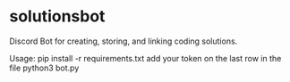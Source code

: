 # solutionsbot
Discord Bot for creating, storing, and linking coding solutions.

Usage:
pip install -r requirements.txt
add your token on the last row in the file
python3 bot.py
